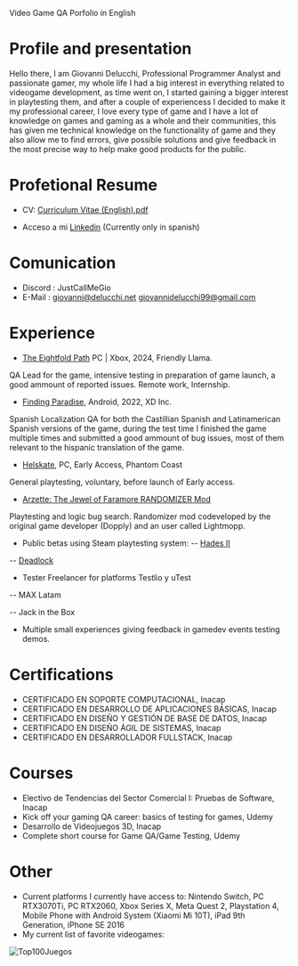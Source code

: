 Video Game QA Porfolio in English

# Profile and presentation

Hello there, I am Giovanni Delucchi, Professional Programmer Analyst and passionate gamer, my whole life I had a big interest in everything related to videogame development, as time went on, I started gaining a bigger interest in playtesting them, and after a couple of experiencess I decided to make it my professional career, I love every type of game and I have a lot of knowledge on games and gaming as a whole and their communities, this has given me technical knowledge on the functionality of game and they also allow me to find errors, give possible solutions and give feedback in the most precise way to help make good products for the public.

# Profetional Resume

- CV: [Curriculum Vitae (English).pdf](https://github.com/user-attachments/files/16955949/Curriculum.Vitae.English.pdf)


- Acceso a mi [Linkedin](https://www.linkedin.com/in/giovanni-delucchi-poblete-5a647a169/) (Currently only in spanish)

# Comunication
- Discord : JustCallMeGio
- E-Mail : giovanni@delucchi.net
           giovannidelucchi99@gmail.com

# Experience

- [The Eightfold Path](https://store.steampowered.com/app/1736620/The_Eightfold_Path/) PC | Xbox, 2024, Friendly Llama.
  
QA Lead for the game, intensive testing in preparation of game launch, a good ammount of reported issues. Remote work, Internship.

- [Finding Paradise](https://play.google.com/store/apps/details?id=com.xd.xztt.global.google&hl=en_US), Android,  2022, XD Inc.
  
Spanish Localization QA for both the Castillian Spanish and Latinamerican Spanish versions of the game, during the test time I finished the game multiple times and submitted a good ammount of bug issues, most of them relevant to the hispanic translation of the game.

- [Helskate](https://store.steampowered.com/app/1295630/Helskate/), PC, Early Access, Phantom Coast
  
General playtesting, voluntary, before launch of Early access.

- [Arzette: The Jewel of Faramore RANDOMIZER Mod](https://github.com/nicolasberube/Arzette_Randomizer/releases)
  
Playtesting and logic bug search. Randomizer mod codeveloped by the original game developer (Dopply) and an user called Lightmopp.

- Public betas using Steam playtesting system:
-- [Hades II](https://store.steampowered.com/app/1145350/Hades_II/)
  
-- [Deadlock](https://store.steampowered.com/app/1422450/Deadlock/)

- Tester Freelancer for platforms Testlio y uTest

-- MAX Latam

-- Jack in the Box
  
- Multiple small experiences giving feedback in gamedev events testing demos.

# Certifications

- CERTIFICADO EN SOPORTE COMPUTACIONAL, Inacap
- CERTIFICADO EN DESARROLLO DE APLICACIONES BÁSICAS, Inacap
- CERTIFICADO EN DISEÑO Y GESTIÓN DE BASE DE DATOS, Inacap
- CERTIFICADO EN DISEÑO ÁGIL DE SISTEMAS, Inacap
- CERTIFICADO EN DESARROLLADOR FULLSTACK, Inacap

# Courses
- Electivo de Tendencias del Sector Comercial I: Pruebas de Software, Inacap
- Kick off your gaming QA career: basics of testing for games, Udemy
- Desarrollo de Videojuegos 3D, Inacap
- Complete short course for Game QA/Game Testing, Udemy

# Other
- Current platforms I currently have access to: Nintendo Switch, PC RTX3070Ti, PC RTX2060, Xbox Series X, Meta Quest 2, Playstation 4, Mobile Phone with Android System (Xiaomi Mi 10T), iPad 9th Generation, iPhone SE 2016
- My current list of favorite videogames: 

![Top100Juegos](https://github.com/JustCallMeGio/VGQA_Portfolio_ES/assets/52637568/474cd814-8143-4bc2-a7ee-3562775076d4)
